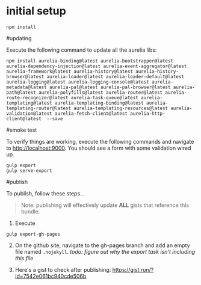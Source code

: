 # initial setup

```shell
npm install
```

#updating

Execute the following command to update all the aurelia libs:

```shell
npm install aurelia-binding@latest aurelia-bootstrapper@latest aurelia-dependency-injection@latest aurelia-event-aggregator@latest aurelia-framework@latest aurelia-history@latest aurelia-history-browser@latest aurelia-loader@latest aurelia-loader-default@latest aurelia-logging@latest aurelia-logging-console@latest aurelia-metadata@latest aurelia-pal@latest aurelia-pal-browser@latest aurelia-path@latest aurelia-polyfills@latest aurelia-router@latest aurelia-route-recognizer@latest aurelia-task-queue@latest aurelia-templating@latest aurelia-templating-binding@latest aurelia-templating-router@latest aurelia-templating-resources@latest aurelia-validation@latest aurelia-fetch-client@latest aurelia-http-client@latest  --save
```

#smoke test

To verify things are working, execute the following commands and navigate to [http://localhost:9000](http://localhost:9000).  You should see a form with some validation wired up.

```shell
gulp export
gulp serve-export
```

#publish

To publish, follow these steps...

>Note: publishing will effectively update **ALL** gists that reference this bundle. 

1. Execute

  ```shell
  gulp export-gh-pages
  ```
 
2. On the github site, navigate to the gh-pages branch and add an empty file named `.nojekyll`. 
  *todo: figure out why the export task isn't including this file*
  
3. Here's a gist to check after publishing: https://gist.run/?id=7542e061bc940cde506b 
